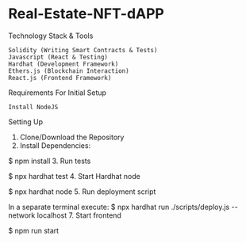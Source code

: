 # Real-Estate-NFT-dAPP

Technology Stack & Tools

    Solidity (Writing Smart Contracts & Tests)
    Javascript (React & Testing)
    Hardhat (Development Framework)
    Ethers.js (Blockchain Interaction)
    React.js (Frontend Framework)

Requirements For Initial Setup

    Install NodeJS

Setting Up
1. Clone/Download the Repository
2. Install Dependencies:

$ npm install
3. Run tests

$ npx hardhat test
4. Start Hardhat node

$ npx hardhat node
5. Run deployment script

In a separate terminal execute: $ npx hardhat run ./scripts/deploy.js --network localhost
7. Start frontend

$ npm run start
